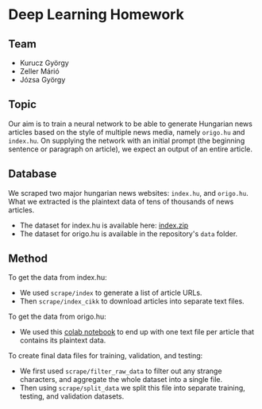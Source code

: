 # Deep Learning Homework

## Team
- Kurucz György
- Zeller Márió
- Józsa György

## Topic
Our aim is to train a neural network to be able to generate Hungarian news articles based on the style of multiple news media, namely `origo.hu` and `index.hu`. On supplying the network with an initial prompt (the beginning sentence or paragraph on article), we expect an output of an entire article.

## Database
We scraped two major hungarian news websites: `index.hu`, and `origo.hu`. What we extracted is the plaintext data of tens of thousands of news articles.
- The dataset for index.hu is available here: [index.zip](https://kuruczgy.com/u/Auwna30x/index.zip)
- The dataset for origo.hu is available in the repository's `data` folder.

## Method
To get the data from index.hu:
- We used `scrape/index` to generate a list of article URLs.
- Then `scrape/index_cikk` to download articles into separate text files.

To get the data from origo.hu:
- We used this [colab notebook](https://colab.research.google.com/drive/1bo_ql5_60SqLqwxtb88PK0KkemL-qdRO) to end up with one text file per article that contains its plaintext data.

To create final data files for training, validation, and testing:
- We first used `scrape/filter_raw_data` to filter out any strange characters, and aggregate the whole dataset into a single file.
- Then using `scrape/split_data` we split this file into separate training, testing, and validation datasets.